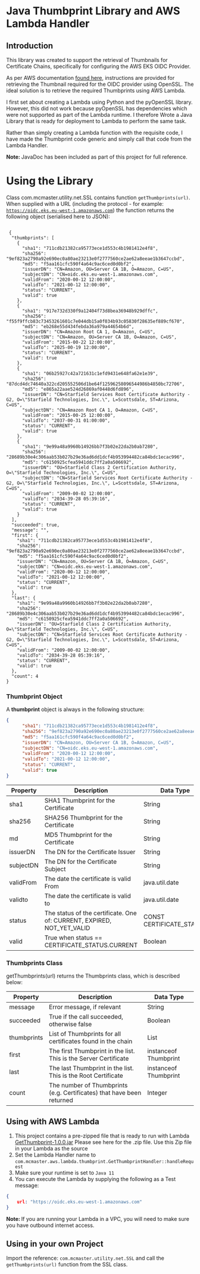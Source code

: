 # Java Thumbprint Library and AWS Lambda Handler

## Introduction
This library was created to support the retrieval of Thumbnails for Certificate Chains, specifically for configuring the AWS EKS OIDC Provider.

As per AWS documentation [found here](https://docs.aws.amazon.com/IAM/latest/UserGuide/id_roles_providers_create_oidc_verify-thumbprint.html), instructions are provided for retrieving the Thumbnail required for the OIDC provider using OpenSSL.  The ideal solution is to retrieve the required Thumbprints using AWS Lambda.  

I first set about creating a Lambda using Python and the pyOpenSSL library.  However, this did not work because pyOpenSSL has dependencies which were not supported as part of the Lambda runtime.  I therefore Wrote a Java Library that is ready for deployment to Lambda to perform the same task.

Rather than simply creating a Lambda function with the requisite code, I have made the Thumbprint code generic and simply call that code from the Lambda Handler.

<strong>Note: </strong>JavaDoc has been included as part of this project for full reference.

# Using the Library
Class com.mcmaster.utility.net.SSL contains function <code>getThumbprints(url)</code>.  When supplied with a URL (including the protocol - for example: <code>https://oidc.eks.eu-west-1.amazonaws.com</code>) the function returns the following object (serialised here to JSON):

 <code>
 {
  "thumbprints": [
    {
      "sha1": "711cdb21382ca95773ece1d553c4b1981412e4f8",
      "sha256": "9ef823a2790a92e690ec0a80ae23213e0f2777560ce2ae62a8eeae1b3647ccbd",
      "md5": "f5aa161cfc590f4a64c9ac6ced0d0bf2",
      "issuerDN": "CN=Amazon, OU=Server CA 1B, O=Amazon, C=US",
      "subjectDN": "CN=oidc.eks.eu-west-1.amazonaws.com",
      "validFrom": "2020-00-12 12:00:00",
      "validTo": "2021-00-12 12:00:00",
      "status": "CURRENT",
      "valid": true
    },
    {
      "sha1": "917e732d330f9a12404f73d8bea36948b929dffc",
      "sha256": "f55f9ffcb83c73453261601c7e044db15a0f034b93c05830f28635ef889cf670",
      "md5": "eb268e55d434febda36a979a44654b6d",
      "issuerDN": "CN=Amazon Root CA 1, O=Amazon, C=US",
      "subjectDN": "CN=Amazon, OU=Server CA 1B, O=Amazon, C=US",
      "validFrom": "2015-00-22 12:00:00",
      "validTo": "2025-00-19 12:00:00",
      "status": "CURRENT",
      "valid": true
    },
    {
      "sha1": "06b25927c42a721631c1efd9431e648fa62e1e39",
      "sha256": "87dcd4dc74640a322cd205552506d1be64f12596258096544986b4850bc72706",
      "md5": "e865a22aae524d26869af0448d6fd896",
      "issuerDN": "CN=Starfield Services Root Certificate Authority - G2, O=\"Starfield Technologies, Inc.\", L=Scottsdale, ST=Arizona, C=US",
      "subjectDN": "CN=Amazon Root CA 1, O=Amazon, C=US",
      "validFrom": "2015-00-25 12:00:00",
      "validTo": "2037-00-31 01:00:00",
      "status": "CURRENT",
      "valid": true
    },
    {
      "sha1": "9e99a48a9960b14926bb7f3b02e22da2b0ab7280",
      "sha256": "28689b30e4c306aab53b027b29e36ad6dd1dcf4b953994482ca84bdc1ecac996",
      "md5": "c6150925cfea5941ddc7ff2a0a506692",
      "issuerDN": "OU=Starfield Class 2 Certification Authority, O=\"Starfield Technologies, Inc.\", C=US",
      "subjectDN": "CN=Starfield Services Root Certificate Authority - G2, O=\"Starfield Technologies, Inc.\", L=Scottsdale, ST=Arizona, C=US",
      "validFrom": "2009-00-02 12:00:00",
      "validTo": "2034-39-28 05:39:16",
      "status": "CURRENT",
      "valid": true
    }
  ],
  "succeeded": true,
  "message": "",
  "first": {
    "sha1": "711cdb21382ca95773ece1d553c4b1981412e4f8",
    "sha256": "9ef823a2790a92e690ec0a80ae23213e0f2777560ce2ae62a8eeae1b3647ccbd",
    "md5": "f5aa161cfc590f4a64c9ac6ced0d0bf2",
    "issuerDN": "CN=Amazon, OU=Server CA 1B, O=Amazon, C=US",
    "subjectDN": "CN=oidc.eks.eu-west-1.amazonaws.com",
    "validFrom": "2020-00-12 12:00:00",
    "validTo": "2021-00-12 12:00:00",
    "status": "CURRENT",
    "valid": true
  },
  "last": {
    "sha1": "9e99a48a9960b14926bb7f3b02e22da2b0ab7280",
    "sha256": "28689b30e4c306aab53b027b29e36ad6dd1dcf4b953994482ca84bdc1ecac996",
    "md5": "c6150925cfea5941ddc7ff2a0a506692",
    "issuerDN": "OU=Starfield Class 2 Certification Authority, O=\"Starfield Technologies, Inc.\", C=US",
    "subjectDN": "CN=Starfield Services Root Certificate Authority - G2, O=\"Starfield Technologies, Inc.\", L=Scottsdale, ST=Arizona, C=US",
    "validFrom": "2009-00-02 12:00:00",
    "validTo": "2034-39-28 05:39:16",
    "status": "CURRENT",
    "valid": true
  },
  "count": 4
}
</code>

### Thumbprint Object
A <strong>thumbprint</strong> object is always in the following structure:

```json
{
      "sha1": "711cdb21382ca95773ece1d553c4b1981412e4f8",
      "sha256": "9ef823a2790a92e690ec0a80ae23213e0f2777560ce2ae62a8eeae1b3647ccbd",
      "md5": "f5aa161cfc590f4a64c9ac6ced0d0bf2",
      "issuerDN": "CN=Amazon, OU=Server CA 1B, O=Amazon, C=US",
      "subjectDN": "CN=oidc.eks.eu-west-1.amazonaws.com",
      "validFrom": "2020-00-12 12:00:00",
      "validTo": "2021-00-12 12:00:00",
      "status": "CURRENT",
      "valid": true
}
````


| Property | Description | Data Type |
| ---- | --- | --- |
| sha1 | SHA1 Thumbprint for the Certificate | String |
| sha256 | SHA256 Thumbprint for the Certificate | String | 
| md | MD5 Thumbprint for the Certificate | String |
| issuerDN | The DN for the Certificate Issuer | String | 
| subjectDN | The DN for the Certificate Subject | String |
| validFrom | The date the certificate is valid From | java.util.date |
| validto | The date the certificate is valid to | java.util.date |
| status | The status of the certificate.  One of: CURRENT, EXPIRED, NOT_YET_VALID | CONST CERTIFICATE_STATUS |
| valid | True when status == CERTIFICATE_STATUS.CURRENT | Boolean |

###  Thumbprints Class

getThumbprints(url) returns the Thumbprints class, which is described below:
 
| Property | Description | Data Type |
| ---- | --- | --- |
| message | Error message, if relevant | String |
| succeeded | True if the call succeeded, otherwise false | Boolean |
| thumbprints | List of Thumbprints for all certificates found in the chain | List<instanceof Thumbprint> |
| first | The first Thumbprint in the list.  This is the Server Certificate | instanceof Thumbprint |
| last | The last Thumbprint in the list.  This is the Root Certificate | instanceof Thumbprint |
| count | The number of Thumbprints (e.g. Certificates) that have been returned | Integer |

## Using with AWS Lambda

1. This project contains a pre-zipped file that is ready to run with Lambda [GetThumbprint-1.0.0.jar](https://bitbucket.org/StephenMcMaster/getthumbprint/src/master/target/GetThumbprint-1.0.0.jar)  Please see here for the .zip file.  Use this Zip file in your Lambda as the source
2. Set the Lambda Handler name to <code>com.mcmaster.aws.lambda.thumbprint.GetThumbprintHandler::handleRequest</code>
3. Make sure your runtime is set to <code>Java 11</code>
4. You can execute the Lambda by supplying the following as a Test message:

````json
{
	url: "https://oidc.eks.eu-west-1.amazonaws.com"
}
````

<strong>Note: </strong>If you are running your Lambda in a VPC, you will need to make sure you have outbound internet access.

## Using in your own Project
Import the reference: <code>com.mcmaster.utility.net.SSL</code> and call the <code>getThumbprints(url)</code> function from the SSL class.

